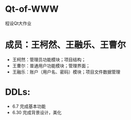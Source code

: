 # Qt-of-WWW
程设Qt大作业
# 成员：王柯然、王融乐、王曹尔
* 王柯然：管理员功能模块；项目结构；
* 王曹尔：普通用户功能模块；管理界面；
* 王融乐：账户（用户名、密码）模块；项目文件数据管理
# DDLs:
* 6.7 完成基本功能
* 6.30 完成背景设计，美化
